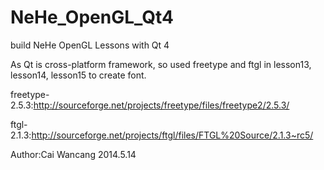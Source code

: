 NeHe_OpenGL_Qt4
===============

build NeHe OpenGL Lessons with Qt 4

As Qt is cross-platform framework, so used freetype and ftgl in lesson13, lesson14, lesson15 to create font.

freetype-2.5.3:http://sourceforge.net/projects/freetype/files/freetype2/2.5.3/

ftgl-2.1.3:http://sourceforge.net/projects/ftgl/files/FTGL%20Source/2.1.3~rc5/

Author:Cai Wancang
2014.5.14
